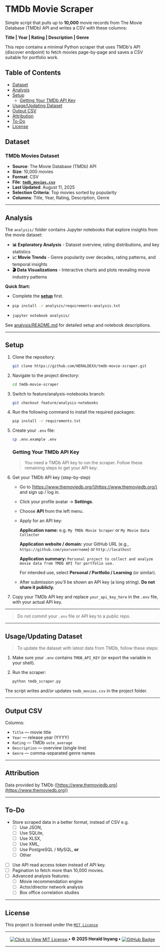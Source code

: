 # TMDb Movie Scraper

Simple script that pulls up to **10,000** movie records from The Movie Database (TMDb) API and writes a CSV with these columns:

**Title | Year | Rating | Description | Genre**

This repo contains a minimal Python scraper that uses TMDb's API (discover endpoint) to fetch movies page-by-page and saves a CSV suitable for portfolio work.

## Table of Contents

- [Dataset](#dataset)
- [Analysis](#analysis)
- [Setup](#setup)
   - [Getting Your TMDb API Key](#getting-your-tmdb-api-key)
- [Usage/Updating Dataset](#usageupdating-dataset)
- [Output CSV](#output-csv)
- [Attribution](#attribution)
- [To-Do](#to-do)
- [License](#license)

## Dataset

### TMDb Movies Dataset

- **Source**: The Movie Database (TMDb) API
- **Size**: 10,000 movies
- **Format**: CSV
- **File**: [**`tmdb_movies.csv`**](https://raw.githubusercontent.com/HERALDEXX/tmdb-movie-scraper/main/tmdb_movies.csv)
- **Last Updated**: August 11, 2025
- **Selection Criteria**: Top movies sorted by popularity
- **Columns**: Title, Year, Rating, Description, Genre

---

## Analysis

The `analysis/` folder contains Jupyter notebooks that explore insights from the movie dataset:

- **📊 Exploratory Analysis** - Dataset overview, rating distributions, and key statistics
- **📈 Movie Trends** - Genre popularity over decades, rating patterns, and temporal insights
- **🎬 Data Visualizations** - Interactive charts and plots revealing movie industry patterns

**Quick Start:**

- Complete the [**setup**](#setup) first.

-  ```bash
   pip install -r analysis/requirements-analysis.txt
   ```

-  ```bash
   jupyter notebook analysis/
   ```

See [analysis/README.md](./analysis/README.md) for detailed setup and notebook descriptions.

---

## Setup

1. Clone the repository:

   ```bash
   git clone https://github.com/HERALDEXX/tmdb-movie-scraper.git
   ```

2. Navigate to the project directory:

   ```bash
   cd tmdb-movie-scraper
   ```

3. Switch to feature/analysis-notebooks branch:
   ```bash
   git checkout feature/analysis-notebooks
   ```

4. Run the following command to install the required packages:

   ```bash
   pip install -r requirements.txt
   ```

5. Create your `.env` file:

   ```bash
   cp .env.example .env
   ```

   ### Getting Your TMDb API Key

   > You need a TMDb API key to run the scraper. Follow these remaining steps to get your API key:

6. Get your TMDb API key (step-by-step)

   - Go to [https://www.themoviedb.org/](https://www.themoviedb.org/) and sign up / log in.

   - Click your profile avatar → **Settings**.

   - Choose **API** from the left menu.

   - Apply for an API key:

     **Application name:** e.g. `My TMDb Movie Scraper` or `My Movie Data Collector`

     **Application website / domain:** your GitHub URL (e.g., `https://github.com/yourusername`) or `http://localhost`

     **Application summary:** `Personal project to collect and analyze movie data from TMDb API for portfolio use.`

     For intended use, select **Personal / Portfolio / Learning** (or similar).

   - After submission you'll be shown an API key (a long string). **Do not share it publicly.**

7. Copy your TMDb API key and replace `your_api_key_here` in the `.env` file, with your actual API key.

---

> Do not commit your `.env` file or API key to a public repo.

---

## Usage/Updating Dataset

> To update the dataset with latest data from TMDb, follow these steps:

1. Make sure your `.env` contains `TMDB_API_KEY` (or export the variable in your shell).
2. Run the scraper:

   ```bash
   python tmdb_scraper.py
   ```

The script writes and/or updates `tmdb_movies.csv` in the project folder.

---

## Output CSV

Columns:

- `Title` — movie title
- `Year` — release year (YYYY)
- `Rating` — TMDb `vote_average`
- `Description` — overview (single line)
- `Genre` — comma-separated genre names

---

## Attribution

Data provided by TMDb ([https://www.themoviedb.org](https://www.themoviedb.org))

---

## To-Do

- Store scraped data in a better format, instead of CSV e.g.
  - [ ] Use JSON,
  - [ ] Use SQLite,
  - [ ] Use XLSX,
  - [ ] Use XML,
  - [ ] Use PostgreSQL / MySQL,
        **or**
  - [ ] Other
- [ ] Use API read access token instead of API key.
- [ ] Pagination to fetch more than 10,000 movies.
- [ ] Advanced analysis features:
  - [ ] Movie recommendation engine
  - [ ] Actor/director network analysis
  - [ ] Box office correlation studies

---

## License

This project is licensed under the [`MIT License`](https://raw.githubusercontent.com/HERALDEXX/tmdb-movie-scraper/refs/heads/main/LICENSE)

---

<div align="center">
    <p>
        <a href="https://raw.githubusercontent.com/HERALDEXX/tmdb-movie-scraper/refs/heads/main/LICENSE" target="_blank">
            <img src="https://img.shields.io/badge/License-MIT-yellow.svg?style=flat-square" alt="Click to View MIT License" style="vertical-align: middle;" />
        </a> <strong style="font-weight: bold;">• © 2025 Herald Inyang •</strong> 
        <a href="https://github.com/HERALDEXX" target="_blank">
            <img src="https://img.shields.io/badge/GitHub-HERALDEXX-000?style=flat-square&logo=github" alt="GitHub Badge" style="vertical-align: middle;" />
        </a>
    </p>
</div>

---
